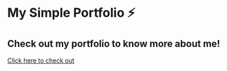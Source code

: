 # My Simple Portfolio ⚡️ 
## Check out my portfolio to know more about me!
<a href="https://banhawch.netlify.com/" target="_blank">Click here to check out</a>